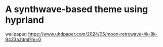 # A synthwave-based theme using hyprland

wallpaper: https://www.uhdpaper.com/2024/05/moon-retrowave-4k-8k-8433a.html?m=0
